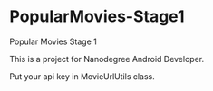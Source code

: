 # PopularMovies-Stage1
Popular Movies Stage 1

This is a project for Nanodegree Android Developer.

Put your api key in MovieUrlUtils class.
